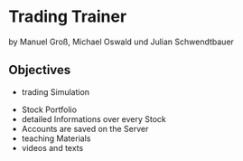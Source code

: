 # Trading Trainer
by Manuel Groß, Michael Oswald und Julian Schwendtbauer

## Objectives
* trading Simulation
- Stock Portfolio
- detailed Informations over every Stock
- Accounts are saved on the Server
- teaching Materials
- videos and texts

## 